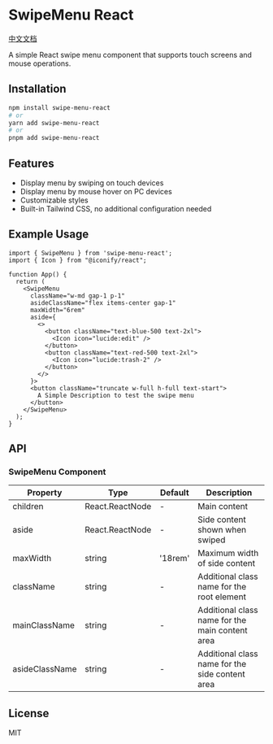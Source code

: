 # SwipeMenu React

[中文文档](./README.zh-CN.md)

A simple React swipe menu component that supports touch screens and mouse operations.

## Installation

```bash
npm install swipe-menu-react
# or
yarn add swipe-menu-react
# or
pnpm add swipe-menu-react
```

## Features

- Display menu by swiping on touch devices
- Display menu by mouse hover on PC devices
- Customizable styles
- Built-in Tailwind CSS, no additional configuration needed

## Example Usage

```tsx
import { SwipeMenu } from 'swipe-menu-react';
import { Icon } from "@iconify/react";

function App() {
  return (
    <SwipeMenu
      className="w-md gap-1 p-1"
      asideClassName="flex items-center gap-1"
      maxWidth="6rem"
      aside={
        <>
          <button className="text-blue-500 text-2xl">
            <Icon icon="lucide:edit" />
          </button>
          <button className="text-red-500 text-2xl">
            <Icon icon="lucide:trash-2" />
          </button>
        </>
      }>
      <button className="truncate w-full h-full text-start">
        A Simple Description to test the swipe menu
      </button>
    </SwipeMenu>
  );
}
```

## API

### SwipeMenu Component

| Property | Type | Default | Description |
|------|------|-------|------|
| children | React.ReactNode | - | Main content |
| aside | React.ReactNode | - | Side content shown when swiped |
| maxWidth | string | '18rem' | Maximum width of side content |
| className | string | - | Additional class name for the root element |
| mainClassName | string | - | Additional class name for the main content area |
| asideClassName | string | - | Additional class name for the side content area |

## License

MIT

